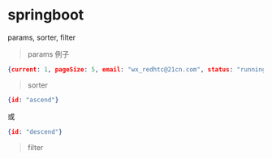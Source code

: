 # springboot



params, sorter, filter



> params 例子

```json
{current: 1, pageSize: 5, email: "wx_redhtc@21cn.com", status: "running"}
```



> sorter

```json
{id: "ascend"}
```

或

```json
{id: "descend"}
```



> filter

